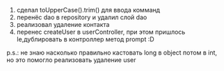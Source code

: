 1) сделал toUpperCase().trim() для ввода комманд
2) перенёс dao в repository и удалил слой dao
3) реализовал удаление контакта
4) перенес createUser в userController, при этом пришлось le,дублировать в контроллер метод prompt :D

p.s.: не знаю насколько правильно кастовать long в object потом в int, но это помогло реализовать удаление user
